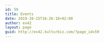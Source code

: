 ```yaml
---
id: 59
title: Events
date: 2019-10-25T16:26:18+02:00
author: ex42
layout: page
guid: http://ex42.kulturbiz.com/?page_id=59
---
```

